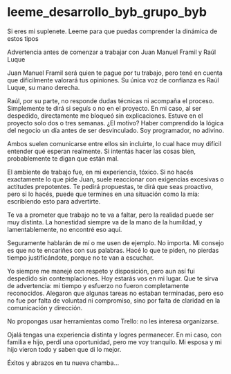 # leeme_desarrollo_byb_grupo_byb
Si eres mi suplenete. Leeme para que puedas comprender la dinámica de estos tipos


Advertencia antes de comenzar a trabajar con Juan Manuel Framil y Raúl Luque

Juan Manuel Framil será quien te pague por tu trabajo, pero tené en cuenta que difícilmente valorará tus opiniones. Su única voz de confianza es Raúl Luque, su mano derecha.

Raúl, por su parte, no responde dudas técnicas ni acompaña el proceso. Simplemente te dirá si seguís o no en el proyecto. En mi caso, al ser despedido, directamente me bloqueó sin explicaciones. Estuve en el proyecto solo dos o tres semanas. ¿El motivo? Haber comprendido la lógica del negocio un día antes de ser desvinculado. Soy programador, no adivino.

Ambos suelen comunicarse entre ellos sin incluirte, lo cual hace muy difícil entender qué esperan realmente. Si intentás hacer las cosas bien, probablemente te digan que están mal.

El ambiente de trabajo fue, en mi experiencia, tóxico. Si no hacés exactamente lo que pide Juan, suele reaccionar con exigencias excesivas o actitudes prepotentes. Te pedirá propuestas, te dirá que seas proactivo, pero si lo hacés, puede que termines en una situación como la mía: escribiendo esto para advertirte.

Te va a prometer que trabajo no te va a faltar, pero la realidad puede ser muy distinta. La honestidad siempre va de la mano de la humildad, y lamentablemente, no encontré eso aquí.

Seguramente hablarán de mí o me usen de ejemplo. No importa. Mi consejo es que no te encariñes con sus palabras. Hacé lo que te piden, no pierdas tiempo justificándote, porque no te van a escuchar.

Yo siempre me manejé con respeto y disposición, pero aun así fui despedido sin contemplaciones. Hoy estarás vos en mi lugar. Que te sirva de advertencia: mi tiempo y esfuerzo no fueron completamente reconocidos. Alegaron que algunas tareas no estaban terminadas, pero eso no fue por falta de voluntad ni compromiso, sino por falta de claridad en la comunicación y dirección.

No propongas usar herramientas como Trello: no les interesa organizarse.

Ojalá tengas una experiencia distinta y logres permanecer. En mi caso, con familia e hijo, perdí una oportunidad, pero me voy tranquilo. Mi esposa y mi hijo vieron todo y saben que di lo mejor.

Éxitos y abrazos en tu nueva chamba... 

